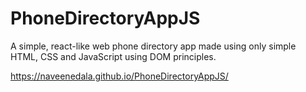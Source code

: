 # PhoneDirectoryAppJS
A simple, react-like web phone directory app made using only simple HTML, CSS and JavaScript using DOM principles.

https://naveenedala.github.io/PhoneDirectoryAppJS/
